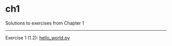 # ch1

Solutions to exercises from Chapter 1

---

Exercise 1 (1.2): [hello_world.py](hello_world.py)
